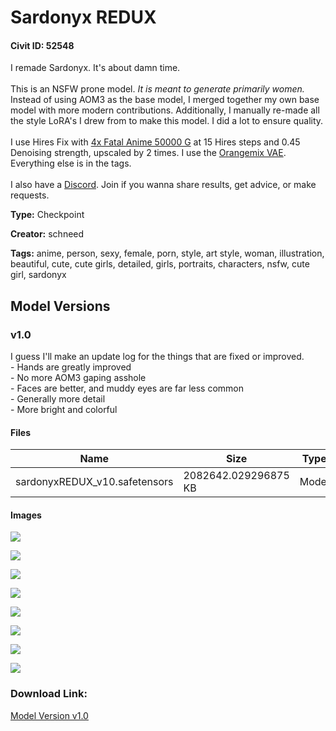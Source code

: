 # Sardonyx REDUX

#### Civit ID: 52548

<p>I remade Sardonyx. It's about damn time.<br /><br />This is an NSFW prone model. <em>It is meant to generate primarily women.</em> Instead of using AOM3 as the base model, I merged together my own base model with more modern contributions. Additionally, I manually re-made all the style LoRA's I drew from to make this model. I did a lot to ensure quality. <br /><br />I use Hires Fix with <a target="_blank" rel="ugc" href="https://mega.nz/file/wZQhgBiZ#SWkyqjzFHtnomZNpK1NGAa73rBGt7mnjn83dfVDChVg">4x Fatal Anime 50000 G</a> at 15 Hires steps and 0.45 Denoising strength, upscaled by 2 times. I use the <a target="_blank" rel="ugc" href="https://huggingface.co/WarriorMama777/OrangeMixs/tree/main/VAEs">Orangemix VAE</a>. Everything else is in the tags.<br /><br />I also have a <a target="_blank" rel="ugc" href="https://discord.gg/g9xv69mAeB">Discord</a>. Join if you wanna share results, get advice, or make requests.</p>

**Type:** Checkpoint

**Creator:** schneed

**Tags:** anime, person, sexy, female, porn, style, art style, woman, illustration, beautiful, cute, cute girls, detailed, girls, portraits, characters, nsfw, cute girl, sardonyx

## Model Versions

### v1.0

<p>I guess I'll make an update log for the things that are fixed or improved. <br />- Hands are greatly improved<br />- No more AOM3 gaping asshole<br />- Faces are better, and muddy eyes are far less common<br />- Generally more detail<br />- More bright and colorful</p>

#### Files

| Name | Size | Type | Format | Download Url | AutoV1 | AutoV2 | SHA256 | CRC32 | BLAKE3 |
| --- | --- | --- | --- | --- | --- | --- | --- | --- | --- |
| sardonyxREDUX_v10.safetensors | 2082642.029296875 KB | Model | SafeTensor | https://civitai.com/api/download/models/56960 | 8BFE113E | 3CD5CCF1BA | 3CD5CCF1BA11877626FF45C8D6DFC64CBF2DC1DE5D86E47FD5AE9239511A1CD4 | 81FA1F40 | 24E124C52086EF9DCFF0F4DD111CED522AF15F47623121058276E6106931B607 |

#### Images

<p><img src="https://image.civitai.com/xG1nkqKTMzGDvpLrqFT7WA/b8529def-7eaa-4145-954b-1ea764094000/width=450/618430.jpeg" /></p>

<p><img src="https://image.civitai.com/xG1nkqKTMzGDvpLrqFT7WA/f5858541-d7c6-42ea-b8d9-da84d8e5a500/width=450/618428.jpeg" /></p>

<p><img src="https://image.civitai.com/xG1nkqKTMzGDvpLrqFT7WA/fbc49a29-3357-4972-2d82-b031d2a32100/width=450/618426.jpeg" /></p>

<p><img src="https://image.civitai.com/xG1nkqKTMzGDvpLrqFT7WA/77e3c47d-b1fb-4110-8f71-cc99a7827400/width=450/618427.jpeg" /></p>

<p><img src="https://image.civitai.com/xG1nkqKTMzGDvpLrqFT7WA/8e0f7585-17d8-4520-ca2f-6a3a28bc4a00/width=450/618431.jpeg" /></p>

<p><img src="https://image.civitai.com/xG1nkqKTMzGDvpLrqFT7WA/d48a7f90-98da-4662-6c36-5d7457b4ae00/width=450/618429.jpeg" /></p>

<p><img src="https://image.civitai.com/xG1nkqKTMzGDvpLrqFT7WA/857f570d-e707-451f-b840-9b05cde37700/width=450/618444.jpeg" /></p>

<p><img src="https://image.civitai.com/xG1nkqKTMzGDvpLrqFT7WA/db3a2df4-75fd-4241-7a34-decd14e34a00/width=450/618448.jpeg" /></p>

### Download Link:

[Model Version v1.0](https://civitai.com/api/download/models/56960)

